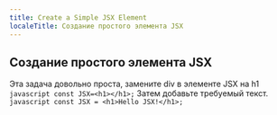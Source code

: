 ```yaml
---
title: Create a Simple JSX Element
localeTitle: Создание простого элемента JSX
---
```

## Создание простого элемента JSX

Эта задача довольно проста, замените div в элементе JSX на h1 `javascript const JSX=<h1></h1>;` Затем добавьте требуемый текст. `javascript const JSX = <h1>Hello JSX!</h1>;`